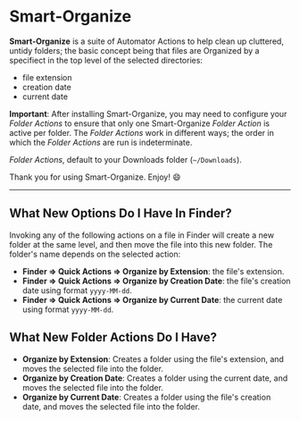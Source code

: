 # Smart-Organize

**Smart-Organize** is a suite of Automator Actions to help clean up cluttered, untidy folders;  the basic concept being that files are Organized by a specifiect in the top level of the selected directories: 
  * file extension
  * creation date
  * current date

**Important**: After installing Smart-Organize, you may need to configure your *Folder Actions* to ensure that only one Smart-Organize *Folder Action* is active per folder.  The *Folder Actions* work in different ways; the order in which the *Folder Actions* are run is indeterminate.
 
 *Folder Actions*, default to your Downloads folder (`~/Downloads`).

Thank you for using Smart-Organize. Enjoy! 😄

---

## What New Options Do I Have In Finder?

Invoking any of the following actions on a file in Finder will create a new folder at the same level, and then move the file into this new folder. The folder's name depends on the selected action:
* **Finder ⇒ Quick Actions ⇒ Organize by Extension**: the file's extension.
* **Finder ⇒ Quick Actions ⇒ Organize by Creation Date**: the file's creation date using format `yyyy-MM-dd`.
* **Finder ⇒ Quick Actions ⇒ Organize by Current Date**: the current date using format `yyyy-MM-dd`.


## What New Folder Actions Do I Have?

* **Organize by Extension**: Creates a folder using the file's extension, and moves the selected file into the folder.
* **Organize by Creation Date**: Creates a folder using the current date, and moves the selected file into the folder.
* **Organize by Current Date**: Creates a folder using the file's creation date, and moves the selected file into the folder.
